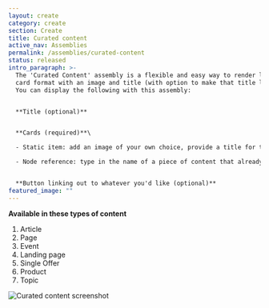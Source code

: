 ```yaml
---
layout: create
category: create
section: Create
title: Curated content
active_nav: Assemblies
permalink: /assemblies/curated-content
status: released
intro_paragraph: >-
  The 'Curated Content' assembly is a flexible and easy way to render links in a
  card format with an image and title (with option to make that title linkable).
  You can display the following with this assembly:


  **Title (optional)**


  **Cards (required)**\

  - Static item: add an image of your own choice, provide a title for the card, and make that title linkable if you'd like\

  - Node reference: type in the name of a piece of content that already exists, and Drupal will format the title, image, and link accordingly


  **Button linking out to whatever you'd like (optional)**
featured_image: ""
---
```

**Available in these types of content**

1. Article
2. Page
3. Event
4. Landing page
5. Single Offer
6. Product
7. Topic

![Curated content screenshot](/design-manual/assets/uploads/curated-content.png)